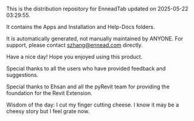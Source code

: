 This is the distribution repository for EnneadTab updated on 2025-05-22 03:29:55.

It contains the Apps and Installation and Help-Docs folders.

It is automatically generated, not manually maintained by ANYONE.
For support, please contact szhang@ennead.com directly.

Have a nice day! Hope you enjoyed using this product.

Special thanks to all the users who have provided feedback and suggestions.

Special thanks to Ehsan and all the pyRevit team for providing the foundation for the Revit Extension.



Wisdom of the day:
I cut my finger cutting cheese. I know it may be a cheesy story but I feel grate now.
